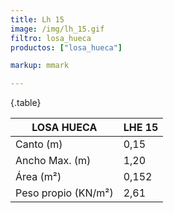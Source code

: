 ```yaml
---
title: Lh 15
image: /img/lh_15.gif
filtro: losa_hueca
productos: ["losa_hueca"]

markup: mmark

---
```

{.table}

|LOSA HUECA|LHE 15|
|--- |--- |
|Canto (m)|0,15|
|Ancho Max. (m)|1,20|
|Área (m²)|0,152|
|Peso propio (KN/m²)|2,61|

